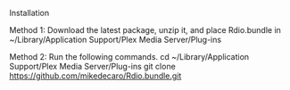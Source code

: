 Installation

Method 1:
Download the latest package, unzip it, and place Rdio.bundle in ~/Library/Application Support/Plex Media Server/Plug-ins

Method 2:
Run the following commands.
cd ~/Library/Application Support/Plex Media Server/Plug-ins 
git clone https://github.com/mikedecaro/Rdio.bundle.git